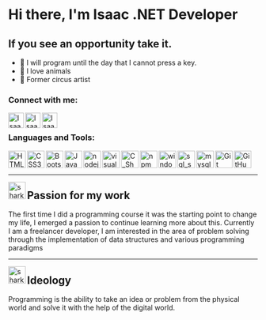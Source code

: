 # Hi there, I'm Isaac .NET Developer 

## If you see an opportunity take it.
- 🚀 I will program until the day that I cannot press a key.
- 🐾 I love animals
- 🎪 Former circus artist

 
### Connect with me:


[<img align="left" alt="Isaac | Twitter" width="31px" src="https://img.icons8.com/fluent/48/000000/twitter.png"/>][twitter]
[<img align="left" alt="Isaac | LinkedIn" width="31px" src="https://img.icons8.com/color/48/000000/linkedin.png" />][linkedin]
[<img align="left" alt="Isaac | Instagram" width="31px" src="https://img.icons8.com/fluent/48/000000/instagram-new.png" />][instagram]
<br /> 

### Languages and Tools:

<img align="left" alt="HTML5" width="35px" src="https://img.icons8.com/color/48/000000/html-5.png" />
<img align="left" alt="CSS3" width="35px" src="https://img.icons8.com/color/48/000000/css3.png" />
<img align="left" alt="Bootstrap" width="35px" src="https://img.icons8.com/color/48/000000/bootstrap.png" />
<img align="left" alt="JavaScript" width="35px" src="https://img.icons8.com/color/48/000000/javascript.png" />
<img align="left" alt="nodejs" width="35px" src="https://img.icons8.com/color/48/000000/nodejs.png" />
<img align="left" alt="visual_studio" width="35px" src="https://img.icons8.com/fluent/50/4a90e2/visual-studio-2019.png" />
<img align="left" alt="C_Sharp" width="35px" src="https://img.icons8.com/color/48/000000/c-sharp-logo.png" />
<img align="left" alt="npm" width="35px" src="https://img.icons8.com/color/48/000000/npm.png" />
<img align="left" alt="windows" width="35px" src="https://img.icons8.com/color/48/000000/windows-10.png" />
<img align="left" alt="sql_server" width="35px" src="https://img.icons8.com/color/48/000000/microsoft-sql-server.png"/>
<img align="left" alt="mysql" width="35px" src="https://img.icons8.com/ios-filled/48/4a90e2/mysql-logo.png"/>
<img align="left" alt="Git" width="35px" src="https://img.icons8.com/color/48/000000/git.png" />
<img align="left" alt="GitHub" width="35px" src="https://img.icons8.com/fluent/48/000000/github.png" />
<br />
<br />


---

<img align="left" alt="shark" width="35px" src="https://img.icons8.com/color/48/000000/shark-body.png" />

##  Passion for my work
The first time I did a programming course it was the starting point to change my life, I emerged a passion to continue learning more about this.
Currently I am a freelancer developer, I am interested in the area of ​​problem solving through the implementation of data structures and various programming paradigms

---
<img align="left" alt="shark" width="35px" src="https://img.icons8.com/clouds/100/000000/monitor.png" />

##  Ideology
Programming is the ability to take an idea or problem from the physical world and solve it with the help of the digital world.





[twitter]: https://twitter.com/IsaacDBX
[instagram]: https://instagram.com/isaac.dbx/
[linkedin]: https://linkedin.com/in/isaac-lopez-dbx/


